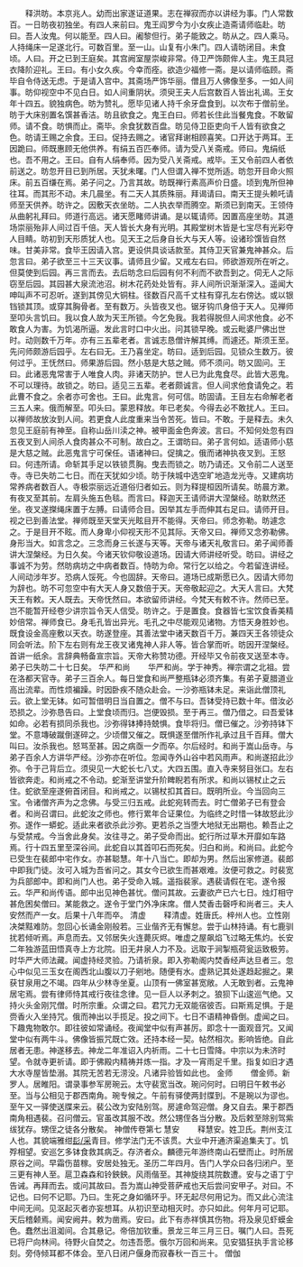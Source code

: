 <!-- { "loadSidebar": true } -->
　　释洪昉。本京兆人。幼而出家遂证道果。志在禅寂而亦以讲经为事。门人常数百。一日昉夜初独坐。有四人来前曰。鬼王阎罗今为小女疾止造斋请师临赴。昉曰。吾人汝鬼。何以能至。四人曰。阇黎但行。弟子能致之。昉从之。四人乘马。人持绳床一足遂北行。可数百里。至一山。山复有小朱门。四人请昉闭目。未食顷。人曰。开之已到王庭矣。其宫阙室屋崇峻非常。侍卫严饰颇侔人主。鬼王具冠衣降阶迎礼。王曰。有小女久疾。今幸而痊。欲造少福修一斋。是以请师临顾。斋毕自令侍送无虑。于是请入宫中。其斋场严饰华丽。僧且万人佛像至多。一如人间事。昉仰视空中不见白日。如人间重阴状。须臾王夫人后宫数百人皆出礼谒。王女年十四五。貌独病色。昉为赞礼。愿毕见诸人持千余牙盘食到。以次布于僧前坐。昉于大床别置名馔甚香洁。昉且欲食之。鬼王白曰。师若长住此当餐鬼食。不敢留师。请不食。昉惧而止。斋毕。余食犹数百盘。昉见侍卫臣吏向千人皆有欲食之色。昉请王赐之余食。王曰。促持去赐之。诸官拜谢相顾喜笑。口开达于两耳。王因跪曰。师既惠顾无他供养。有绢五百匹奉师。请为受八关斋戒。师曰。鬼绢纸也。吾不用之。王曰。自有人绢奉师。因为受八关斋戒。戒毕。王又令前四人者依前送之。昉忽开目已到所居。天犹未曙。门人但谓入禅不觉所适。昉忽开目命火照床。前五百缣在焉。弟子问之。乃言其故。昉既禅行素高声价日盛。顷到鬼所但神往耳。而其形不动。未几晨坐。有二天人其质殊丽。拜谒请曰。南天王提头赖吒请师至天供养。昉许之。因敷天衣坐昉。二人执衣举而腾空。斯须已到南天。王领侍从曲躬礼拜曰。师道行高远。诸天愿睹师讲诵。是以辄请师。因置高座坐昉。其道场崇丽殆非人间过百千倍。天人皆长大身有光明。其殿堂树木皆是七宝尽有光彩夺人目睛。昉初到天形质犹人也。见天王之后身自长大与天人等。设诸珍馔皆自然味。甘美非常。食毕王因请入宫。更设供具谈话款至。其侍卫天官兼鬼神甚众。后忽言曰。弟子欲至三十三天议事。请师且少留。又戒左右曰。师欲游观所在听之。但莫使到后园。再三言而去。去后昉念曰后园有何不利而不欲吾到之。伺无人之际窃至后园。其园甚大泉流池沼。树木花药处处皆有。非人间所识渐渐深入。遥闻大呻叫声不可忍听。遂到其傍见大铜柱。径数百尺高千丈柱有穿孔左右傍达。或以银铛锁其顶。或穿其胸骨者。至有数万。头皆夜叉也。锯牙钩爪身倍于天人。见禅师至叩头言饥曰。我以食人故为天王所锁。今乞免我。我若得脱但人间求他食。必不敢食人为害。为饥渴所逼。发此言时口中火出。问其锁早晚。或云毗婆尸佛出世时。动则数千万年。亦有三五辈老者。言诚志恳僧许解其缚。而遽还。斯须王至。先问师颇游后园乎。左右曰无。王乃喜坐定。昉曰。适到后园。见锁众生数万。彼何过乎。王怃然曰。师果游后园。然小慈是大慈之贼。师不须问。昉又固问。王曰。此诸恶鬼常害于人唯食人肉。非诸天防护。世人已为此鬼食尽。此皆大恶鬼。不可以理待。故锁之。昉曰。适见三五辈。老者颇诚言。但人间求他食请免之。若此曹不食之。余者亦可舍也。王曰。此鬼言。何可信。昉固请。王目左右命解老者三五人来。俄而解至。叩头曰。蒙恩释放。年已老矣。今得去必不敢扰人。王曰。以禅师故放汝到人间。若更食人此度重来当令苦死。皆曰。不敢。于是释去。未久忽见王庭前有神至。自称山岳川渎之神。被甲面金色奔波。言曰。不知何处忽有四五夜叉到人间杀人食肉甚众不可制。故白之。王谓昉曰。弟子言何如。适语师小慈是大慈之贼。此恶鬼言宁可保任。语诸神曰。促擒之。俄而诸神执夜叉到。王怒曰。何违所请。命斩其手足以铁锁贯胸。曳去而锁之。昉乃请还。又令前二人送至寺。寺已失昉二七日。而在天犹如少顷。昉于陕城中选空旷地造龙光寺。又建病坊常养病者数百人。寺极崇丽远近道俗归者如云。则为释提桓因所请矣。昉晨方漱。有夜叉至其前。左肩头施五色毯。而言曰。释迦天王请师讲大涅槃经。昉默然还坐。夜叉遂搩绳床置于左膊。曰请师合目。因举其左手而伸其右足曰。请师开目。视之已到善法堂。禅师既至天堂天光眩目开不能得。天帝曰。师念弥勒。昉遽念之。于是目开不眩。而人身卑小仰视天形不见其际。天帝又曰。禅师又念弥勒佛。身形当大。如言念之。三念而身三长遂与天等。天帝与诸天礼敬言曰。弟子闻师善讲大涅槃经。为日久矣。今诸天钦仰敬设道场。因请大师讲经听受。昉曰。讲经之事诚不为劳。然昉病坊之中病者数百。恃昉为命。常行乞以给之。今若留连讲经。人间动涉年岁。恐病人馁死。今也固辞。天帝曰。道场已成斯愿已久。因请大师勿为辞也。昉不可忽空中有大天人身又数倍于天。天帝敬起迎之。大天人言曰。大梵天王有敕。天人既去。天帝怃然曰。本欲留师讲经。今梵天有敕不许。然师已至。岂不能暂开经卷少讲宗旨令天人信受。昉许之。于是置食。食器皆七宝饮食香美精妙倍常。禅师食已。身毛孔皆出异光。毛孔之中尽能观见诸物。方悟天身胜妙也。既食设金高座敷以天衣。昉遂登座。其善法堂中诸天数百千万。兼四天王各领徒众同会听法。阶下左右则有龙王夜叉诸鬼神人非人等。皆合掌而听。昉因开涅槃经。首讲一纸余。言辞典畅备宣宗旨。天帝大称赞功德。开经毕又令前夜叉送至本寺。弟子已失昉二十七日矣。
华严和尚
　　华严和尚。学于神秀。禅宗谓之北祖。尝在洛都天官寺。弟子三百余人。每日堂食和尚严整瓶钵必须齐集。有弟子夏腊道业高出流辈。而性烦褊躁。时因卧疾不随众赴会。一沙弥瓶钵未足。来诣此僧顶礼云。欲上堂无钵。如可暂借明日当自置之。僧不与曰。吾钵受持已数十年。借汝必恐损之。沙弥恳告曰。上堂食顷而归。岂便毁损。至于再三。僧乃借之。曰吾爱钵如命。必若有损同杀我也。沙弥得钵捧持兢惧。食毕将归。僧已催之。沙弥持钵下堂。不意塼破蹴倒遂碎之。少顷僧又催之。既惧遂至僧所作礼承过且千百拜。僧大叫曰。汝杀我也。怒骂至甚。因之病亟一夕而卒。尔后经时。和尚于嵩山岳寺。与弟子百余人方讲华严经。沙弥亦在听位。忽闻寺外山谷中若风雨声。和尚遂招此沙弥。令于己背后立。须臾见一大蛇长七八丈。大四五围。直入寺来努目张口。左右皆欲奔走。和尚戒之不令动。蛇渐至讲堂升阶睥睨若有所求。和尚以锡杖止之云住。蛇欲至座遂俯首闭目。和尚戒之。以锡杖扣其首曰。既明所业。今当回向三宝。令诸僧齐声为之念佛。与受三归五戒。此蛇宛转而去。时亡僧弟子已有登会者。和尚召谓曰。此蛇汝之师也。修行累年合证果位。为临终之时惜一钵故怒此沙弥。遂作一蟒蛇。适此来者欲杀此沙弥。更若杀之当堕大地狱无出期也。赖吾止之与受禁戒。今当舍此身矣。汝往寻之。弟子受命而出。蛇行所过草木开靡如车路焉。行十四五里至深谷间。此蛇自以其首叩石而死矣。归白和尚。和尚曰。此蛇今已受生在裴郎中宅作女。亦甚聪慧。年十八当亡。即却为男。然后出家修道。裴郎中即我门徒。汝可入城为吾省问之。其女今已欲生而甚艰难。汝便可救之。时裴宽为兵部郎中。即和尚门人也。弟子受命入城。遥指裴家。遇裴请假在宅。遂令报云。华严和尚传语。郎中出见神色甚忧。僧问其故。云妻欲产已六七日。烛灯相守甚危困矣僧曰。某能救之。遂令于堂门外净床席。僧人焚香击磬呼和尚者三。夫人安然而产一女。后果十八年而卒。
清虚
　　释清虚。姓唐氏。梓州人也。立性刚决桀黠难防。忽回心长诵金刚般若。三业偕齐无有懈怠。尝于山林持诵。有七鹿驯扰若倾听焉。声息而去。又邻居失火连薨灰烬。唯虚之屋飙焰飞过略无焦灼。长安二年独游蓝田悟真寺上方北院。旧无井泉人力不及。远取于涧掣瓶荷瓮运致极劳。时华严大师法藏。闻虚持经灵验。乃请祈泉。即入弥勒阁内焚香经声达旦者三。忽心中似见三玉女在阁西北山腹以刀子剜地。随便有水。虚熟记其处遂趋起掘之。果获甘泉用之不竭。四年从少林寺坐夏。山顶有一佛室甚宽敞。人无敢到者。云鬼神居宅焉。尝有律师恃其戒行夜往念律。见一巨人以矛刺之。狼狈下山逡巡气绝。又持火头金刚咒僧。时所宗重。众谓之曰。君咒力无双能宿彼否。曰斯焉足惧。于是赍香火入坐持咒。俄而神出以手揽足。投之间下。七日不语精神昏倒。虚闻之曰。下趣鬼物敢尔。即往彼如常诵经。夜闻堂中似有声甚厉。即念十一面观音咒。又闻堂中似有两牛斗。佛像皆振咒既亡效。还持本经一契。帖然相次。影响皆绝。自此居者无患。神遂移去。神龙二年准诏入内祈雨。二十七日雪降。中宗以为未济时望。令就寺更祈请。即于佛殿内精祷并炼一指。才及一宵雨足千里。指复如旧才遇大水寺屋皆垫溺。其院无苦若无涝没。凡诸异验皆如此也。
金师
　　僧金师。新罗人。居睢阳。谓录事参军房琬云。太守裴宽当改。琬问何时。曰明日午敕书必至。当与公相见于郡西南角。琬专候之。午前有驿使两封牒到。不是琬以为谬也。至午又一驿使送牒来云。裴公改为安陆别驾。房遽命驾迎僧。身又自去。果于郡西南角相遇裴。召问僧云。官虽改其服不改。然公甥侄各当分散。及后敕至除别驾紫绂犹存。甥侄之徒各分散矣。
神僧传卷第七
慧安
　　释慧安。姓卫氏。荆州支江人也。其貌端雅绀[髟/采](音采)青目。修学法门无不该贯。大业中开通济渠追集夫丁。饥殍相望。安巡乞多钵食救其病乏。存济者众。麟德元年游终南山石壁而止。时所居原谷之间。早霜伤苗稼。安居处独无。圣历二年四月。告门人学众曰各归闭户。至三更有神人至。扈卫森森和铃鉠鉠。风雨偕至。其神旋绕其院数遭。安与之语丁宁告诫。再拜而去。或问其故曰。吾为嵩山神受菩萨戒也天后尝问安甲子。对曰。不记也。曰何不记耶。乃曰。生死之身如循环乎。环无起尽何用记为。而又此心流注中间无间。见沤起灭者亦妄想耳。从初识至动相灭时。亦只如此。何年月可记耶。天后稽颡焉。闻安阙井。敕为凿焉。安曰。此下有赤祥慎其伤物。将及泉见虾蟆金色。蠢然出沮洳间。合其悬记。帝倍加钦重。景龙三年三月三日。嘱门人曰。吾死已将尸向林间。待野火自焚之。勿违吾愿。俄尔万回和尚来。见安猖狂执手言论移刻。旁侍倾耳都不体会。至八日闭户偃身而寂春秋一百三十。
僧伽
